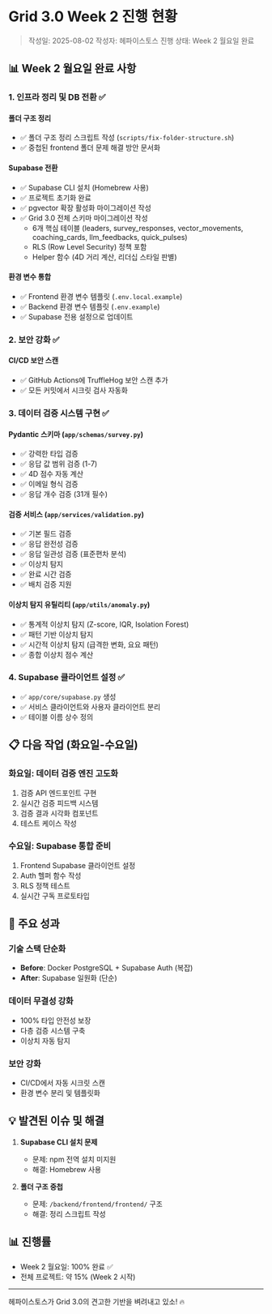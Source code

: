 # Grid 3.0 Week 2 진행 현황

> 작성일: 2025-08-02
> 작성자: 헤파이스토스
> 진행 상태: Week 2 월요일 완료

## 📊 Week 2 월요일 완료 사항

### 1. 인프라 정리 및 DB 전환 ✅

#### 폴더 구조 정리
- ✅ 폴더 구조 정리 스크립트 작성 (`scripts/fix-folder-structure.sh`)
- ✅ 중첩된 frontend 폴더 문제 해결 방안 문서화

#### Supabase 전환
- ✅ Supabase CLI 설치 (Homebrew 사용)
- ✅ 프로젝트 초기화 완료
- ✅ pgvector 확장 활성화 마이그레이션 작성
- ✅ Grid 3.0 전체 스키마 마이그레이션 작성
  - 6개 핵심 테이블 (leaders, survey_responses, vector_movements, coaching_cards, llm_feedbacks, quick_pulses)
  - RLS (Row Level Security) 정책 포함
  - Helper 함수 (4D 거리 계산, 리더십 스타일 판별)

#### 환경 변수 통합
- ✅ Frontend 환경 변수 템플릿 (`.env.local.example`)
- ✅ Backend 환경 변수 템플릿 (`.env.example`)
- ✅ Supabase 전용 설정으로 업데이트

### 2. 보안 강화 ✅

#### CI/CD 보안 스캔
- ✅ GitHub Actions에 TruffleHog 보안 스캔 추가
- ✅ 모든 커밋에서 시크릿 검사 자동화

### 3. 데이터 검증 시스템 구현 ✅

#### Pydantic 스키마 (`app/schemas/survey.py`)
- ✅ 강력한 타입 검증
- ✅ 응답 값 범위 검증 (1-7)
- ✅ 4D 점수 자동 계산
- ✅ 이메일 형식 검증
- ✅ 응답 개수 검증 (31개 필수)

#### 검증 서비스 (`app/services/validation.py`)
- ✅ 기본 필드 검증
- ✅ 응답 완전성 검증
- ✅ 응답 일관성 검증 (표준편차 분석)
- ✅ 이상치 탐지
- ✅ 완료 시간 검증
- ✅ 배치 검증 지원

#### 이상치 탐지 유틸리티 (`app/utils/anomaly.py`)
- ✅ 통계적 이상치 탐지 (Z-score, IQR, Isolation Forest)
- ✅ 패턴 기반 이상치 탐지
- ✅ 시간적 이상치 탐지 (급격한 변화, 요요 패턴)
- ✅ 종합 이상치 점수 계산

### 4. Supabase 클라이언트 설정 ✅
- ✅ `app/core/supabase.py` 생성
- ✅ 서비스 클라이언트와 사용자 클라이언트 분리
- ✅ 테이블 이름 상수 정의

## 📋 다음 작업 (화요일-수요일)

### 화요일: 데이터 검증 엔진 고도화
1. 검증 API 엔드포인트 구현
2. 실시간 검증 피드백 시스템
3. 검증 결과 시각화 컴포넌트
4. 테스트 케이스 작성

### 수요일: Supabase 통합 준비
1. Frontend Supabase 클라이언트 설정
2. Auth 헬퍼 함수 작성
3. RLS 정책 테스트
4. 실시간 구독 프로토타입

## 🎯 주요 성과

### 기술 스택 단순화
- **Before**: Docker PostgreSQL + Supabase Auth (복잡)
- **After**: Supabase 일원화 (단순)

### 데이터 무결성 강화
- 100% 타입 안전성 보장
- 다층 검증 시스템 구축
- 이상치 자동 탐지

### 보안 강화
- CI/CD에서 자동 시크릿 스캔
- 환경 변수 분리 및 템플릿화

## 💡 발견된 이슈 및 해결

1. **Supabase CLI 설치 문제**
   - 문제: npm 전역 설치 미지원
   - 해결: Homebrew 사용

2. **폴더 구조 중첩**
   - 문제: `/backend/frontend/frontend/` 구조
   - 해결: 정리 스크립트 작성

## 📊 진행률

- Week 2 월요일: 100% 완료 ✅
- 전체 프로젝트: 약 15% (Week 2 시작)

---

헤파이스토스가 Grid 3.0의 견고한 기반을 벼려내고 있소! 🔥